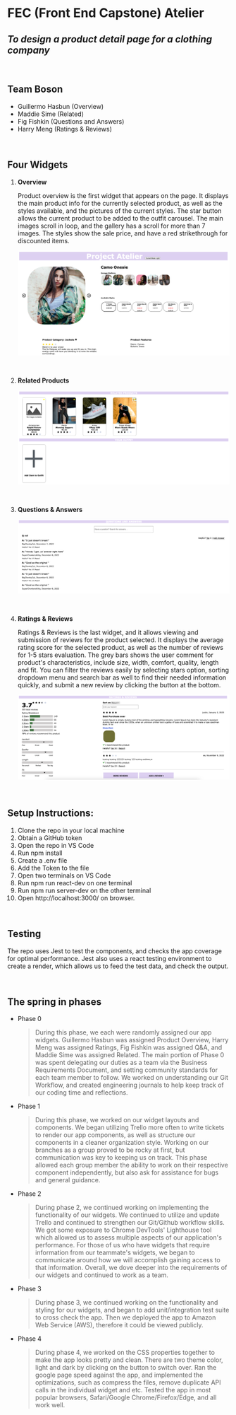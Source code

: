 # FEC (Front End Capstone) Atelier
## *To design a product detail page for a clothing company*

<br>

##  Team Boson
- Guillermo Hasbun (Overview)
- Maddie Sime (Related)
- Fig Fishkin (Questions and Answers)
- Harry Meng (Ratings & Reviews)

<br>

## Four Widgets
1. **Overview**

    Product overview is the first widget that appears on the page. It displays the main product info for the currently selected product, as well as the styles available, and the pictures of the current styles. The star button allows the current product to be added to the outfit carousel. The main images scroll in loop, and the gallery has a scroll for more than 7 images. The styles show the sale price, and have a red strikethrough for discounted items.

    <img title="Rating" alt="Alt text" src="./Images/Overview.png">

<br>

2. **Related Products**


    <img title="Rating" alt="Alt text" src="./Images/Related.png">
<br>

3. **Questions & Answers**


    <img title="Rating" alt="Alt text" src="./Images/QA.png">
<br>

4. **Ratings & Reviews**

   Ratings & Reviews is the last widget, and it allows viewing and submission of reviews for the product selected. It displays the average rating score for the selected product, as well as the number of reviews for 1-5 stars evaluation. The grey bars shows the user comment for product's characteristics, include size, width, comfort, quality, length and fit. You can filter the reviews easily by selecting stars option, sorting dropdown menu and search bar as well to find their needed information quickly, and submit a new review by clicking the button at the bottom.

    <img title="Rating" alt="Alt text" src="./Images/Ratings.png">

<br>

## Setup Instructions:
1. Clone the repo in your local machine
2. Obtain a GitHub token
3. Open the repo in VS Code
4. Run npm install
5. Create a .env file
6. Add the Token to the file
7. Open two terminals on VS Code
8. Run npm run react-dev on one terminal
9. Run npm run server-dev on the other terminal
10. Open http://localhost:3000/ on browser.

<br>

## Testing
The repo uses Jest to test the components, and checks the app coverage for optimal performance. Jest also uses a react testing environment to create a render, which allows us to feed the test data, and check the output.

<br>

## The spring in phases
- Phase 0
  > During this phase, we each were randomly assigned our app widgets. Guillermo Hasbun was assigned Product Overview, Harry Meng was assigned Ratings, Fig Fishkin was assigned Q&A, and Maddie Sime was assigned Related. The main portion of Phase 0 was spent delegating our duties as a team via the Business Requirements Document, and setting community standards for each team member to follow. We worked on understanding our Git Workflow, and created engineering journals to help keep track of our coding time and reflections.

- Phase 1
  >  During this phase, we worked on our widget layouts and components. We began utilizing Trello more often to write tickets to render our app components, as well as structure our components in a cleaner organization style. Working on our branches as a group proved to be rocky at first, but communication was key to keeping us on track. This phase allowed each group member the ability to work on their respective component independently, but also ask for assistance for bugs and general guidance.

- Phase 2
  > During phase 2, we continued working on implementing the functionality of our widgets. We continued to utilize and update Trello and continued to strengthen our Git/Github workflow skills. We got some exposure to Chrome DevTools' Lighthouse tool which allowed us to assess multiple aspects of our application's performance. For those of us who have widgets that require information from our teammate's widgets, we began to communicate around how we will accomplish gaining access to that information. Overall, we dove deeper into the requirements of our widgets and continued to work as a team.

- Phase 3
  > During phase 3, we continued working on the functionality and styling for our widgets, and began to add unit/integration test suite to cross check the app. Then we deployed the app to Amazon Web Service (AWS), therefore it could be viewed publicly.

- Phase 4
  > During phase 4, we worked on the CSS properties together to make the app looks pretty and clean. There are two theme color, light and dark by clicking on the button to switch over. Ran the google page speed against the app, and implemented the optimizations, such as compress the files, remove duplicate API calls in the individual widget and etc. Tested the app in most popular browsers, Safari/Google Chrome/Firefox/Edge, and all work well.